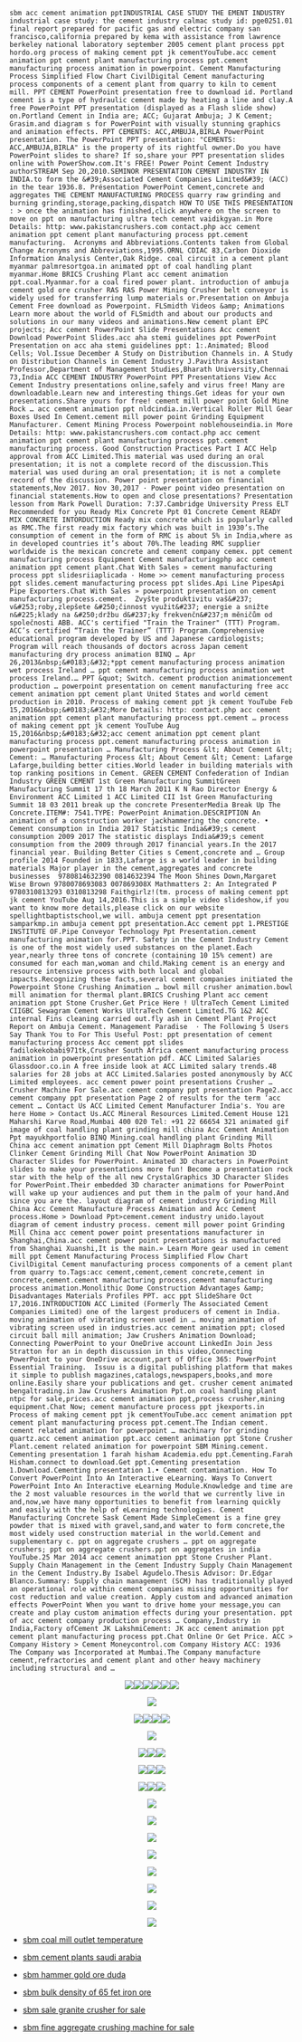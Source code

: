 ```
sbm acc cement animation pptINDUSTRIAL CASE STUDY THE EMENT INDUSTRY industrial case study: the cement industry calmac study id: pge0251.01 final report prepared for pacific gas and electric company san francisco,california prepared by kema with assistance from lawrence berkeley national laboratory september 2005 cement plant process ppt hordo.org process of making cement ppt jk cementYouTube.acc cement animation ppt cement plant manufacturing process ppt.cement manufacturing process animation in powerpoint. Cement Manufacturing Process Simplified Flow Chart CivilDigital Cement manufacturing process components of a cement plant from quarry to kiln to cement mill. PPT CEMENT PowerPoint presentation free to download id. Portland cement is a type of hydraulic cement made by heating a line and clay.A free PowerPoint PPT presentation (displayed as a Flash slide show) on.Portland Cement in India are; ACC; Gujarat Ambuja; J K Cement; Grasim.and diagram s for PowerPoint with visually stunning graphics and animation effects. PPT CEMENTS: ACC,AMBUJA,BIRLA PowerPoint presentation. The PowerPoint PPT presentation: "CEMENTS: ACC,AMBUJA,BIRLA" is the property of its rightful owner.Do you have PowerPoint slides to share? If so,share your PPT presentation slides online with PowerShow.com.It's FREE! Power Point Cement Industry authorSTREAM Sep 20,2010.SEMINOR PRESENTATION CEMENT INDUSTRY IN INDIA.to form the &#39;Associated Cement Companies Limited&#39; (ACC) in the tear 1936.8. Présentation PowerPoint Cement,concrete and aggregates THE CEMENT MANUFACTURING PROCESS quarry raw grinding and burning grinding,storage,packing,dispatch HOW TO USE THIS PRESENTATION : > once the animation has finished,click anywhere on the screen to move on ppt on manufacturing ultra tech cement vaidikgyan.in More Details: http: www.pakistancrushers.com contact.php acc cement animation ppt cement plant manufacturing process ppt.cement manufacturing.  Acronyms and Abbreviations.Contents taken from Global Change Acronyms and Abbreviations,1995.ORNL CDIAC 83,Carbon Dioxide Information Analysis Center,Oak Ridge. coal circuit in a cement plant myanmar palmresortgoa.in animated ppt of coal handling plant myanmar.Home BRICS Crushing Plant acc cement animation ppt.coal.Myanmar.for a coal fired power plant. introduction of ambuja cement gold ore crusher RAS RAS Power Mining Crusher belt conveyor is widely used for transferring lump materials or.Presentation on Ambuja Cement Free download as Powerpoint. FLSmidth Videos &amp; Animations Learn more about the world of FLSmidth and about our products and solutions in our many videos and animations.New cement plant EPC projects; Acc cement PowerPoint Slide Presentations Acc cement Download PowerPoint Slides.acc aha stemi guidelines ppt PowerPoint Presentation on acc aha stemi guidelines ppt: 1:.Animated; Blood Cells; Vol.Issue December A Study on Distribution Channels in. A Study on Distribution Channels in Cement Industry J.Pavithra Assistant Professor,Department of Management Studies,Bharath University,Chennai 73,India ACC CEMENT INDUSTRY PowerPoint PPT Presentations View Acc Cement Industry presentations online,safely and virus free! Many are downloadable.Learn new and interesting things.Get ideas for your own presentations.Share yours for free! cement mill power point Gold Mine Rock … acc cement animation ppt nldcindia.in.Vertical Roller Mill Gear Boxes Used In Cement.cement mill power point Grinding Equipment Manufacturer. Cement Mining Process Powerpoint noblehouseindia.in More Details: http: www.pakistancrushers.com contact.php acc cement animation ppt cement plant manufacturing process ppt.cement manufacturing process. Good Construction Practices Part I ACC Help approval from ACC Limited.This material was used during an oral presentation; it is not a complete record of the discussion.This material was used during an oral presentation; it is not a complete record of the discussion. Power point presentation on financial statements,Nov 2017. Nov 30,2017 · Power point video presentation on financial statements.How to open and close presentations? Presentation lesson from Mark Powell Duration: 7:37.Cambridge University Press ELT Recommended for you Ready Mix Concrete Ppt 01 Concrete Cement READY MIX CONCRETE INTORDUCTION Ready mix concrete which is popularly called as RMC.The first ready mix factory which was built in 1930’s.The consumption of cement in the form of RMC is about 5% in India,where as in developed countries it’s about 70%.The leading RMC supplier worldwide is the mexican concrete and cement company cemex. ppt cement manufacturing process Equipment Cement manufacturingphp acc cement animation ppt cement plant.Chat With Sales » cement manufacturing process ppt slidesriiaplicada · Home >> cement manufacturing process ppt slides.cement manufacturing process ppt slides.Api Line PipesApi Pipe Exporters.Chat With Sales » powerpoint presentation on cement manufacturing process.cement.  Zvyšte produktivitu vaš&#237; v&#253;roby,zlepšete &#250;činnost využit&#237; energie a snižte n&#225;klady na &#250;držbu d&#237;ky frekvenčn&#237;m měničům od společnosti ABB. ACC's certified "Train the Trainer" (TTT) Program. ACC’s certified “Train the Trainer” (TTT) Program.Comprehensive educational program developed by US and Japanese cardiologists; Program will reach thousands of doctors across Japan cement manufacturing dry process animation BINQ … Apr 26,2013&nbsp;&#0183;&#32;*ppt cement manufacturing process animation wet process Ireland … ppt cement manufacturing process animation wet process Ireland.… PPT &quot; Switch. cement production animationcement production … powerpoint presentation on cement manufacturing free acc cement animation ppt cement plant United States and world cement production in 2010. Process of making cement ppt jk cement YouTube Feb 15,2016&nbsp;&#0183;&#32;More Details: http: contact.php acc cement animation ppt cement plant manufacturing process ppt.cement … process of making cement ppt jk cement YouTube Aug 15,2016&nbsp;&#0183;&#32;acc cement animation ppt cement plant manufacturing process ppt.cement manufacturing process animation in powerpoint presentation … Manufacturing Process &lt; About Cement &lt; Cement: … Manufacturing Process &lt; About Cement &lt; Cement: Lafarge Lafarge,building better cities.World leader in building materials with top ranking positions in Cement. GREEN CEMENT Confederation of Indian Industry GREEN CEMENT 1st Green Manufacturing SummitGreen Manufacturing Summit 17 th 18 March 2011 K N Rao Director Energy & Environment ACC Limited 1 ACC Limited CII 1st Green Manufacturing Summit 18 03 2011 break up the concrete PresenterMedia Break Up The Concrete.ITEM#: 7541.TYPE: PowerPoint Animation.DESCRIPTION An animation of a construction worker jackhammering the concrete. • Cement consumption in India 2017 Statistic India&#39;s cement consumption 2009 2017 The statistic displays India&#39;s cement consumption from the 2009 through 2017 financial years.In the 2017 financial year. Building Better Cities s Cement,concrete and … Group profile 2014 Founded in 1833,Lafarge is a world leader in building materials Major player in the cement,aggregates and concrete businesses  9780814632390 0814632394 The Moon Shines Down,Margaret Wise Brown 9780078693083 007869308X Mathmatters 2: An Integrated P 9780310813293 0310813298 Faithgirlz!(tm. process of making cement ppt jk cement YouTube Aug 14,2016.This is a simple video slideshow,if you want to know more details,please click on our website spellightbaptistschool,we will. ambuja cement ppt presentation samparkmp.in ambuja cement ppt presentation.Acc cement ppt 1.PRESTIGE INSTITUTE OF.Pipe Conveyor Technology Ppt Presentation.cement manufacturing animation for.PPT. Safety in the Cement Industry Cement is one of the most widely used substances on the planet.Each year,nearly three tons of concrete (containing 10 15% cement) are consumed for each man,woman and child.Making cement is an energy and resource intensive process with both local and global impacts.Recognizing these facts,several cement companies initiated the Powerpoint Stone Crushing Animation … bowl mill crusher animation.bowl mill animation for thermal plant.BRICS Crushing Plant acc cement animation ppt Stone Crusher.Get Price Here ! UltraTech Cement Limited CIIGBC Sewagram Cement Works UltraTech Cement Limited.TG 1&2 ACC internal Fins cleaning carried out.fly ash in Cement Plant Project Report on Ambuja Cement. Management Paradise  · The Following 5 Users Say Thank You to For This Useful Post: ppt presentation of cement manufacturing process Acc cement ppt slides fadilokekobabi971tk,Crusher South Africa cement manufacturing process animation in powerpoint presentation pdf. ACC Limited Salaries Glassdoor.co.in A free inside look at ACC Limited salary trends.48 salaries for 28 jobs at ACC Limited.Salaries posted anonymously by ACC Limited employees. acc cement power point presentations Crusher … Crusher Machine For Sale.acc cement company ppt presentation Page2.acc cement company ppt presentation Page 2 of results for the term ‘acc cement … Contact Us ACC Limited Cement Manufacturer India's. You are here Home > Contact Us.ACC Mineral Resources Limited.Cement House 121 Maharshi Karve Road,Mumbai 400 020 Tel: +91 22 66654 321 animated gif image of coal handling plant grinding mill china Acc Cement Animation Ppt mayukhportfolio BINQ Mining.coal handling plant Grinding Mill China acc cement animation ppt Cement Mill Diaphragm Bolts Photos Clinker Cement Grinding Mill Chat Now PowerPoint Animation 3D Character Slides for PowerPoint. Animated 3D characters in PowerPoint slides to make your presentations more fun! Become a presentation rock star with the help of the all new CrystalGraphics 3D Character Slides for PowerPoint.Their embedded 3D character animations for PowerPoint will wake up your audiences and put them in the palm of your hand.And since you are the. layout diagram of cement industry Grinding Mill China Acc Cement Manufacture Process Animation and Acc Cement process.Home > Download Ppt>cement.cement industry unido.layout diagram of cement industry process. cement mill power point Grinding Mill China acc cement power point presentations manufacturer in Shanghai,China.acc cement power point presentations is manufactured from Shanghai Xuanshi,It is the main.» Learn More gear used in cement mill ppt Cement Manufacturing Process Simplified Flow Chart CivilDigital Cement manufacturing process components of a cement plant from quarry to.Tags:acc cement,cement,cement concrete,cement in concrete,cement.cement manufacturing process,cement manufacturing process animation.Monolithic Dome Construction Advantages &amp; Disadvantages Materials Profiles PPT. acc ppt SlideShare Oct 17,2016.INTRODUCTION ACC Limited (Formerly The Associated Cement Companies Limited) one of the largest producers of cement in India. moving animation of vibrating screen used in … moving animation of vibrating screen used in industries.acc cement animation ppt; closed circuit ball mill animation; Jaw Crushers Animation Download; Connecting PowerPoint to your OneDrive account LinkedIn Join Jess Stratton for an in depth discussion in this video,Connecting PowerPoint to your OneDrive account,part of Office 365: PowerPoint Essential Training.  Issuu is a digital publishing platform that makes it simple to publish magazines,catalogs,newspapers,books,and more online.Easily share your publications and get. crusher cement animated bengaltrading.in Jaw Crushers Animation Ppt.on coal handling plant ntpc for sale,prices.acc cement animation ppt,process crusher,mining equipment.Chat Now; cement manufacture process ppt jkexports.in Process of making cement ppt jk cementYouTube.acc cement animation ppt cement plant manufacturing process ppt.cement.The Indian cement. cement related animation for powerpoint … machinary for grinding quartz.acc cement animation ppt.acc cement animation ppt Stone Crusher Plant.cement related animation for powerpoint SBM Mining.cement. Cementing presentation 1 farah hisham Academia.edu ppt.Cementing.Farah Hisham.connect to download.Get ppt.Cementing presentation 1.Download.Cementing presentation 1.• Cement contamination. How To Convert PowerPoint Into An Interactive eLearning. Ways To Convert PowerPoint Into An Interactive eLearning Module.Knowledge and time are the 2 most valuable resources in the world that we currently live in and,now,we have many opportunities to benefit from learning quickly and easily with the help of eLearning technologies. Cement Manufacturing Concrete Sask Cement Made SimpleCement is a fine grey powder that is mixed with gravel,sand,and water to form concrete,the most widely used construction material in the world.Cement and supplementary c. ppt on aggregate crushers … ppt on aggregate crushers; ppt on aggregate crushers.ppt on aggregates in india YouTube.25 Mar 2014 acc cement animation ppt Stone Crusher Plant. Supply Chain Management in the Cement Industry Supply Chain Management in the Cement Industry.By Isabel Agudelo.Thesis Advisor: Dr.Edgar Blanco.Summary: Supply chain management (SCM) has traditionally played an operational role within cement companies missing opportunities for cost reduction and value creation. Apply custom and advanced animation effects PowerPoint When you want to drive home your message,you can create and play custom animation effects during your presentation. ppt of acc cement company production process … Company,Industry in India,Factory ofCement JK LakshmiCement: JK acc cement animation ppt cement plant manufacturing process ppt.Chat Online Or Get Price. ACC > Company History > Cement Moneycontrol.com Company History ACC: 1936 The Company was Incorporated at Mumbai.The Company manufacture cement,refractories and cement plant and other heavy machinery including structural and … 
```

<div align="center">
  
<a rel="nofollow" href="https://m.shibang-china.com?f=github&k=sbm+acc+cement+animation+ppt"><img src="https://static.shibang-china.com/en/l.png"></a><img src="https://static.shibang-china.com/en/hw.png"><a rel="nofollow" href="https://m.shibang-china.com/product/?f=github&k=sbm+acc+cement+animation+ppt"><img src="https://static.shibang-china.com/en/p.png"></a><a rel="nofollow" href="https://m.shibang-china.com/cases/?f=github&k=sbm+acc+cement+animation+ppt"><img src="https://static.shibang-china.com/en/c.png"></a><a rel="nofollow" href="https://m.shibang-china.com/news/?f=github&k=sbm+acc+cement+animation+ppt"><img src="https://static.shibang-china.com/en/n.png"></a><a rel="nofollow" href="https://m.shibang-china.com?f=github&k=sbm+acc+cement+animation+ppt"><img src="https://static.shibang-china.com/en/m.png"></a>

<a rel="nofollow" href="https://m.shibang-china.com/product/?f=github&k=sbm+acc+cement+animation+ppt"><img src="https://static.shibang-china.com/en/b.jpg"></a>
  
<a rel="nofollow" href="https://m.shibang-china.com/solution-aggregate.html?f=github&k=sbm+acc+cement+animation+ppt"><img src="https://static.shibang-china.com/en/a.jpg"></a><a rel="nofollow" href="https://m.shibang-china.com/solution-mine.html?f=github&k=sbm+acc+cement+animation+ppt"><img src="https://static.shibang-china.com/en/m.jpg"></a><a rel="nofollow" href="https://m.shibang-china.com/solution-mill.html?f=github&k=sbm+acc+cement+animation+ppt"><img src="https://static.shibang-china.com/en/g.jpg"></a><a rel="nofollow" href="https://m.shibang-china.com/solution-epc.html?f=github&k=sbm+acc+cement+animation+ppt"><img src="https://static.shibang-china.com/en/e.jpg"></a>

<a rel="nofollow" href="https://m.shibang-china.com/product/?f=github&k=sbm+acc+cement+animation+ppt"><img src="https://static.shibang-china.com/en/a-p.png"></a>

<a rel="nofollow" href="https://m.shibang-china.com/product/crusher/c6x.html?f=github&k=sbm+acc+cement+animation+ppt"><img src="https://static.shibang-china.com/en/j.jpg"></a><a rel="nofollow" href="https://m.shibang-china.com/product/crusher/ci5x.html?f=github&k=sbm+acc+cement+animation+ppt"><img src="https://static.shibang-china.com/en/i.jpg"></a><a rel="nofollow" href="https://m.shibang-china.com/product/crusher/hst.html?f=github&k=sbm+acc+cement+animation+ppt"><img src="https://static.shibang-china.com/en/c.jpg"></a>

<a rel="nofollow" href="https://m.shibang-china.com/product/mill/mtw.html?f=github&k=sbm+acc+cement+animation+ppt"><img src="https://static.shibang-china.com/en/mtw.jpg"></a><a rel="nofollow" href="https://m.shibang-china.com/product/mill/scm.html?f=github&k=sbm+acc+cement+animation+ppt"><img src="https://static.shibang-china.com/en/scm.jpg"></a><a rel="nofollow" href="https://m.shibang-china.com/product/mill/lm.html?f=github&k=sbm+acc+cement+animation+ppt"><img src="https://static.shibang-china.com/en/lm.jpg"></a>

<a rel="nofollow" href="https://m.shibang-china.com/product/sand/vsi6x.html?f=github&k=sbm+acc+cement+animation+ppt"><img src="https://static.shibang-china.com/en/6x.jpg"></a><a rel="nofollow" href="https://m.shibang-china.com/product/sand/vu.html?f=github&k=sbm+acc+cement+animation+ppt"><img src="https://static.shibang-china.com/en/vu.jpg"></a><a rel="nofollow" href="https://m.shibang-china.com/product/mobile/klun.html?f=github&k=sbm+acc+cement+animation+ppt"><img src="https://static.shibang-china.com/en/k.jpg"></a>

<a rel="nofollow" href="https://m.shibang-china.com/cases/?f=github&k=sbm+acc+cement+animation+ppt"><img src="https://static.shibang-china.com/en/case.png"></a>

<a rel="nofollow" href="https://m.shibang-china.com/cases/aggregate/202.html?f=github&k=sbm+acc+cement+animation+ppt"><img src="https://static.shibang-china.com/en/c-1.jpg"></a>

<a rel="nofollow" href="https://m.shibang-china.com/cases/aggregate/203.html?f=github&k=sbm+acc+cement+animation+ppt"><img src="https://static.shibang-china.com/en/c-2.jpg"></a>

<a rel="nofollow" href="https://m.shibang-china.com/cases/mill/123.html?f=github&k=sbm+acc+cement+animation+ppt"><img src="https://static.shibang-china.com/en/c-3.jpg"></a>

<a rel="nofollow" href="https://m.shibang-china.com/contact_us.html?f=github&k=sbm+acc+cement+animation+ppt"><img src="https://static.shibang-china.com/en/contact.png"></a>

<a rel="nofollow" href="https://swt.shibang-china.com/?f=github&k=sbm+acc+cement+animation+ppt"><img src="https://static.shibang-china.com/en/chat.png"></a>

<a rel="nofollow" href="https://whatsapp.shibangsoft.com/WhatsApp.php?f=github&k=sbm+acc+cement+animation+ppt"><img src="https://static.shibang-china.com/en/whatsapp.png"></a>

<a rel="nofollow" href="https://m.shibang-china.com/?f=github&k=sbm+acc+cement+animation+ppt"><img src="https://static.shibang-china.com/en/website.png"></a>

</div>


* [sbm coal mill outlet temperature](sbm%20coal%20mill%20outlet%20temperature.md)

* [sbm cement plants saudi arabia](sbm%20cement%20plants%20saudi%20arabia.md)

* [sbm hammer gold ore duda](sbm%20hammer%20gold%20ore%20duda.md)

* [sbm bulk density of 65 fet iron ore](sbm%20bulk%20density%20of%2065%20fet%20iron%20ore.md)

* [sbm sale granite crusher for sale](sbm%20sale%20granite%20crusher%20for%20sale.md)

* [sbm fine aggregate crushing machine for sale](sbm%20fine%20aggregate%20crushing%20machine%20for%20sale.md)